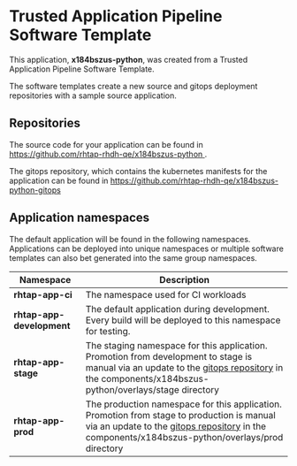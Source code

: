 # Trusted Application Pipeline Software Template

This application, **x184bszus-python**, was created from a Trusted Application Pipeline Software Template.

The software templates create a new source and gitops deployment repositories with a sample source application. 

## Repositories

The source code for your application can be found in [https://github.com/rhtap-rhdh-qe/x184bszus-python ](https://github.com/rhtap-rhdh-qe/x184bszus-python ).
 
The gitops repository, which contains the kubernetes manifests for the application can be found in 
[https://github.com/rhtap-rhdh-qe/x184bszus-python-gitops ](https://github.com/rhtap-rhdh-qe/x184bszus-python-gitops ) 

## Application namespaces 

The default application will be found in the following namespaces. Applications can be deployed into unique namespaces or multiple software templates can also bet generated into the same group namespaces.  

|  Namespace   |  Description   |  
| -------- | -------- |
| **rhtap-app-ci** | The namespace used for CI workloads |
| **rhtap-app-development** | The default application during development. Every build will be deployed to this namespace for testing. |
| **rhtap-app-stage** | The staging namespace for this application. Promotion from development to stage is manual via an update to the [gitops repository](https://github.com/rhtap-rhdh-qe/x184bszus-python-gitops ) in the components/x184bszus-python/overlays/stage directory |
| **rhtap-app-prod** | The production namespace for this application. Promotion from stage to production is manual via an update to the [gitops repository](https://github.com/rhtap-rhdh-qe/x184bszus-python-gitops ) in the components/x184bszus-python/overlays/prod directory |